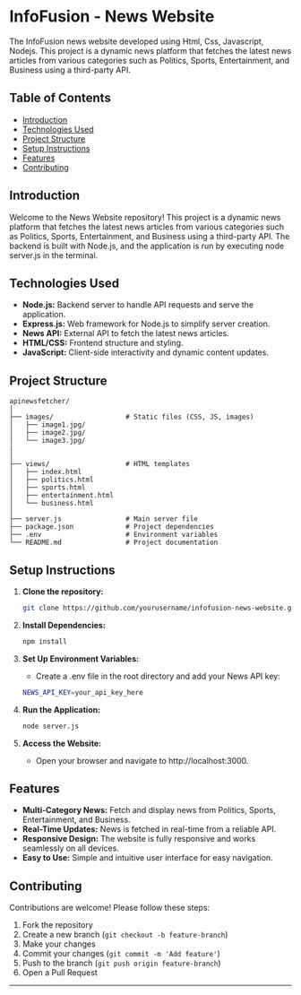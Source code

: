 # InfoFusion - News Website

The InfoFusion news website developed using Html, Css, Javascript, Nodejs. This project is a dynamic news platform that fetches the latest news articles from various categories such as Politics, Sports, Entertainment, and Business using a third-party API. 

## Table of Contents

- [Introduction](#introduction)
- [Technologies Used](#technologies-used)
- [Project Structure](#project-structure)
- [Setup Instructions](#setup-instructions)
- [Features](#features)
- [Contributing](#contributing)

## Introduction

Welcome to the News Website repository! This project is a dynamic news platform that fetches the latest news articles from various categories such as Politics, Sports, Entertainment, and Business using a third-party API. The backend is built with Node.js, and the application is run by executing node server.js in the terminal.

## Technologies Used

- **Node.js:** Backend server to handle API requests and serve the application.
- **Express.js:** Web framework for Node.js to simplify server creation.
- **News API:** External API to fetch the latest news articles.
- **HTML/CSS:** Frontend structure and styling.
- **JavaScript:** Client-side interactivity and dynamic content updates.

## Project Structure


```plaintext
apinewsfetcher/
│
├── images/                  # Static files (CSS, JS, images)
│   ├── image1.jpg/
│   ├── image2.jpg/
│   └── image3.jpg/
|
│
├── views/                   # HTML templates
│   ├── index.html
│   ├── politics.html
│   ├── sports.html
│   ├── entertainment.html
│   └── business.html
│
├── server.js                # Main server file
├── package.json             # Project dependencies
├── .env                     # Environment variables
└── README.md                # Project documentation
```


## Setup Instructions

1. **Clone the repository:**

   ```bash
   git clone https://github.com/yourusername/infofusion-news-website.git
   ```
   
2. **Install Dependencies:**

   ```bash
   npm install
   ```

3. **Set Up Environment Variables:**
   - Create a .env file in the root directory and add your News API key:
   ```bash
   NEWS_API_KEY=your_api_key_here
   ```

4. **Run the Application:**

   ```bash
   node server.js
   ```

5. **Access the Website:**

   - Open your browser and navigate to http://localhost:3000.

## Features

- **Multi-Category News:** Fetch and display news from Politics, Sports, Entertainment, and Business.
- **Real-Time Updates:** News is fetched in real-time from a reliable API.
- **Responsive Design:** The website is fully responsive and works seamlessly on all devices.
- **Easy to Use:** Simple and intuitive user interface for easy navigation.


## Contributing

Contributions are welcome! Please follow these steps:

1. Fork the repository
2. Create a new branch (`git checkout -b feature-branch`)
3. Make your changes
4. Commit your changes (`git commit -m 'Add feature'`)
5. Push to the branch (`git push origin feature-branch`)
6. Open a Pull Request

---